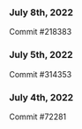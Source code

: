### July 8th, 2022

Commit #218383

### July 5th, 2022

Commit #314353


### July 4th, 2022

Commit #72281
